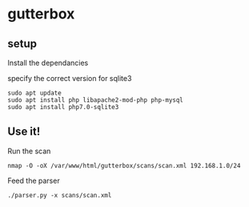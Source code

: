 # gutterbox
## setup
Install the dependancies

specify the correct version for sqlite3
```
sudo apt update
sudo apt install php libapache2-mod-php php-mysql
sudo apt install php7.0-sqlite3
```

## Use it!
Run the scan
```
nmap -O -oX /var/www/html/gutterbox/scans/scan.xml 192.168.1.0/24
```

Feed the parser
```
./parser.py -x scans/scan.xml
```
